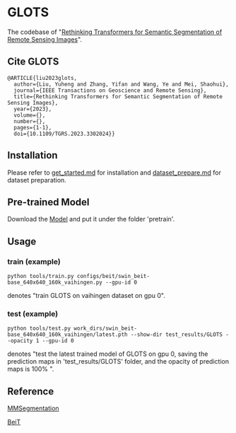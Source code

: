 # GLOTS
The codebase of "[Rethinking Transformers for Semantic Segmentation of Remote Sensing Images](https://ieeexplore.ieee.org/abstract/document/10209224)".

## Cite GLOTS

```
@ARTICLE{liu2023glots,
  author={Liu, Yuheng and Zhang, Yifan and Wang, Ye and Mei, Shaohui},
  journal={IEEE Transactions on Geoscience and Remote Sensing}, 
  title={Rethinking Transformers for Semantic Segmentation of Remote Sensing Images}, 
  year={2023},
  volume={},
  number={},
  pages={1-1},
  doi={10.1109/TGRS.2023.3302024}}
```

## Installation

Please refer to [get_started.md](https://github.com/open-mmlab/mmsegmentation/blob/main/docs/en/get_started.md#installation) for installation and [dataset_prepare.md](https://github.com/open-mmlab/mmsegmentation/blob/main/docs/en/user_guides/2_dataset_prepare.md#prepare-datasets) for dataset preparation.

## Pre-trained Model

Download the [Model](https://conversationhub.blob.core.windows.net/beit-share-public/beitv2/beitv2_base_patch16_224_pt1k_ft21k.pth?sv=2021-10-04&st=2023-06-08T11%3A16%3A02Z&se=2033-06-09T11%3A16%3A00Z&sr=c&sp=r&sig=N4pfCVmSeq4L4tS8QbrFVsX6f6q844eft8xSuXdxU48%3D) and put it under the folder 'pretrain'.

## Usage

### train (example)

`python tools/train.py configs/beit/swin_beit-base_640x640_160k_vaihingen.py --gpu-id 0`

denotes "train GLOTS on vaihingen dataset on gpu 0".

### test (example)

`python tools/test.py work_dirs/swin_beit-base_640x640_160k_vaihingen/latest.pth --show-dir test_results/GLOTS --opacity 1 --gpu-id 0`

denotes "test the latest trained model of GLOTS on gpu 0, saving the prediction maps in 'test_results/GLOTS' folder, and the opacity of prediction maps is 100\% ".

## Reference

[MMSegmentation](https://github.com/open-mmlab/mmsegmentation/tree/main)

[BeiT](https://github.com/microsoft/unilm/tree/master/beit2)
